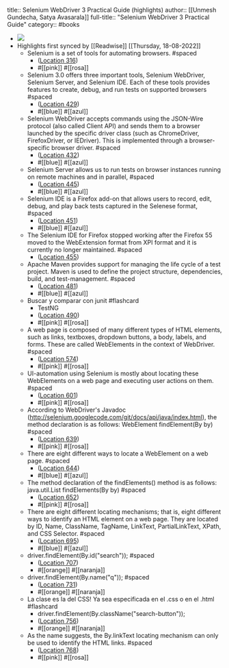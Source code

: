 title:: Selenium WebDriver 3 Practical Guide (highlights)
author:: [[Unmesh Gundecha, Satya Avasarala]]
full-title:: "Selenium WebDriver 3 Practical Guide"
category:: #books

- ![](https://images-na.ssl-images-amazon.com/images/I/51nYrf6CcmL._SL200_.jpg)
- Highlights first synced by [[Readwise]] [[Thursday, 18-08-2022]]
	- Selenium is a set of tools for automating browsers. #spaced
		- ([Location 316](https://readwise.io/to_kindle?action=open&asin=B07BJKWB1J&location=316))
		- #[[pink]] #[[rosa]]
	- Selenium 3.0 offers three important tools, Selenium WebDriver, Selenium Server, and Selenium IDE. Each of these tools provides features to create, debug, and run tests on supported browsers #spaced
		- ([Location 429](https://readwise.io/to_kindle?action=open&asin=B07BJKWB1J&location=429))
		- #[[blue]] #[[azul]]
	- Selenium WebDriver accepts commands using the JSON-Wire protocol (also called Client API) and sends them to a browser launched by the specific driver class (such as ChromeDriver, FirefoxDriver, or IEDriver). This is implemented through a browser-specific browser driver. #spaced
		- ([Location 432](https://readwise.io/to_kindle?action=open&asin=B07BJKWB1J&location=432))
		- #[[blue]] #[[azul]]
	- Selenium Server allows us to run tests on browser instances running on remote machines and in parallel, #spaced
		- ([Location 445](https://readwise.io/to_kindle?action=open&asin=B07BJKWB1J&location=445))
		- #[[blue]] #[[azul]]
	- Selenium IDE is a Firefox add-on that allows users to record, edit, debug, and play back tests captured in the Selenese format, #spaced
		- ([Location 451](https://readwise.io/to_kindle?action=open&asin=B07BJKWB1J&location=451))
		- #[[blue]] #[[azul]]
	- The Selenium IDE for Firefox stopped working after the Firefox 55 moved to the WebExtension format from XPI format and it is currently no longer maintained. #spaced
		- ([Location 455](https://readwise.io/to_kindle?action=open&asin=B07BJKWB1J&location=455))
	- Apache Maven provides support for managing the life cycle of a test project. Maven is used to define the project structure, dependencies, build, and test-management. #spaced
		- ([Location 481](https://readwise.io/to_kindle?action=open&asin=B07BJKWB1J&location=481))
		- #[[blue]] #[[azul]]
	- Buscar y comparar con junit #flashcard
		- TestNG
		- ([Location 490](https://readwise.io/to_kindle?action=open&asin=B07BJKWB1J&location=490))
		- #[[pink]] #[[rosa]]
	- A web page is composed of many different types of HTML elements, such as links, textboxes, dropdown buttons, a body, labels, and forms. These are called WebElements in the context of WebDriver. #spaced
		- ([Location 574](https://readwise.io/to_kindle?action=open&asin=B07BJKWB1J&location=574))
		- #[[pink]] #[[rosa]]
	- UI-automation using Selenium is mostly about locating these WebElements on a web page and executing user actions on them. #spaced
		- ([Location 601](https://readwise.io/to_kindle?action=open&asin=B07BJKWB1J&location=601))
		- #[[pink]] #[[rosa]]
	- According to WebDriver's Javadoc (http://selenium.googlecode.com/git/docs/api/java/index.html), the method declaration is as follows: WebElement findElement(By by) #spaced
		- ([Location 639](https://readwise.io/to_kindle?action=open&asin=B07BJKWB1J&location=639))
		- #[[pink]] #[[rosa]]
	- There are eight different ways to locate a WebElement on a web page. #spaced
		- ([Location 644](https://readwise.io/to_kindle?action=open&asin=B07BJKWB1J&location=644))
		- #[[blue]] #[[azul]]
	- The method declaration of the findElements() method is as follows: java.util.List findElements(By by) #spaced
		- ([Location 652](https://readwise.io/to_kindle?action=open&asin=B07BJKWB1J&location=652))
		- #[[pink]] #[[rosa]]
	- There are eight different locating mechanisms; that is, eight different ways to identify an HTML element on a web page. They are located by ID, Name, ClassName, TagName, LinkText, PartialLinkText, XPath, and CSS Selector. #spaced
		- ([Location 695](https://readwise.io/to_kindle?action=open&asin=B07BJKWB1J&location=695))
		- #[[blue]] #[[azul]]
	- driver.findElement(By.id("search")); #spaced
		- ([Location 707](https://readwise.io/to_kindle?action=open&asin=B07BJKWB1J&location=707))
		- #[[orange]] #[[naranja]]
	- driver.findElement(By.name("q")); #spaced
		- ([Location 731](https://readwise.io/to_kindle?action=open&asin=B07BJKWB1J&location=731))
		- #[[orange]] #[[naranja]]
	- La clase es la del CSS! Ya sea especificada en el .css o en el .html #flashcard
		- driver.findElement(By.className("search-button"));
		- ([Location 756](https://readwise.io/to_kindle?action=open&asin=B07BJKWB1J&location=756))
		- #[[orange]] #[[naranja]]
	- As the name suggests, the By.linkText locating mechanism can only be used to identify the HTML links. #spaced
		- ([Location 768](https://readwise.io/to_kindle?action=open&asin=B07BJKWB1J&location=768))
		- #[[pink]] #[[rosa]]